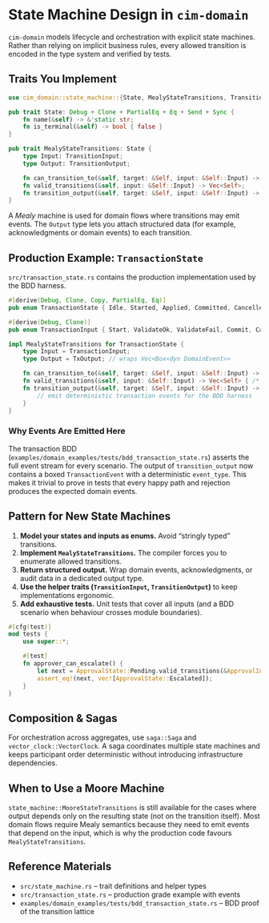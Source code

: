 <!-- Copyright 2025 Cowboy AI, LLC. -->

# State Machine Design in `cim-domain`

`cim-domain` models lifecycle and orchestration with explicit state machines. Rather than relying on implicit business rules, every allowed transition is encoded in the type system and verified by tests.

## Traits You Implement

```rust
use cim_domain::state_machine::{State, MealyStateTransitions, TransitionInput, TransitionOutput};

pub trait State: Debug + Clone + PartialEq + Eq + Send + Sync {
    fn name(&self) -> &'static str;
    fn is_terminal(&self) -> bool { false }
}

pub trait MealyStateTransitions: State {
    type Input: TransitionInput;
    type Output: TransitionOutput;

    fn can_transition_to(&self, target: &Self, input: &Self::Input) -> bool;
    fn valid_transitions(&self, input: &Self::Input) -> Vec<Self>;
    fn transition_output(&self, target: &Self, input: &Self::Input) -> Self::Output;
}
```

A *Mealy* machine is used for domain flows where transitions may emit events. The `Output` type lets you attach structured data (for example, acknowledgments or domain events) to each transition.

## Production Example: `TransactionState`

`src/transaction_state.rs` contains the production implementation used by the BDD harness.

```rust
#[derive(Debug, Clone, Copy, PartialEq, Eq)]
pub enum TransactionState { Idle, Started, Applied, Committed, Cancelled, Failed }

#[derive(Debug, Clone)]
pub enum TransactionInput { Start, ValidateOk, ValidateFail, Commit, Cancel }

impl MealyStateTransitions for TransactionState {
    type Input = TransactionInput;
    type Output = TxOutput; // wraps Vec<Box<dyn DomainEvent>>

    fn can_transition_to(&self, target: &Self, input: &Self::Input) -> bool { /* pattern match */ }
    fn valid_transitions(&self, input: &Self::Input) -> Vec<Self> { /* same information */ }
    fn transition_output(&self, target: &Self, input: &Self::Input) -> Self::Output {
        // emit deterministic transaction events for the BDD harness
    }
}
```

### Why Events Are Emitted Here

The transaction BDD (`examples/domain_examples/tests/bdd_transaction_state.rs`) asserts the full event stream for every scenario. The output of `transition_output` now contains a boxed `TransactionEvent` with a deterministic `event_type`. This makes it trivial to prove in tests that every happy path and rejection produces the expected domain events.

## Pattern for New State Machines

1. **Model your states and inputs as enums.** Avoid “stringly typed” transitions.
2. **Implement `MealyStateTransitions`.** The compiler forces you to enumerate allowed transitions.
3. **Return structured output.** Wrap domain events, acknowledgments, or audit data in a dedicated output type.
4. **Use the helper traits (`TransitionInput`, `TransitionOutput`)** to keep implementations ergonomic.
5. **Add exhaustive tests.** Unit tests that cover all inputs (and a BDD scenario when behaviour crosses module boundaries).

```rust
#[cfg(test)]
mod tests {
    use super::*;

    #[test]
    fn approver_can_escalate() {
        let next = ApprovalState::Pending.valid_transitions(&ApprovalInput::Escalate);
        assert_eq!(next, vec![ApprovalState::Escalated]);
    }
}
```

## Composition & Sagas

For orchestration across aggregates, use `saga::Saga` and `vector_clock::VectorClock`. A saga coordinates multiple state machines and keeps participant order deterministic without introducing infrastructure dependencies.

## When to Use a Moore Machine

`state_machine::MooreStateTransitions` is still available for the cases where output depends only on the resulting state (not on the transition itself). Most domain flows require Mealy semantics because they need to emit events that depend on the input, which is why the production code favours `MealyStateTransitions`.

## Reference Materials

- `src/state_machine.rs` – trait definitions and helper types
- `src/transaction_state.rs` – production grade example with events
- `examples/domain_examples/tests/bdd_transaction_state.rs` – BDD proof of the transition lattice

